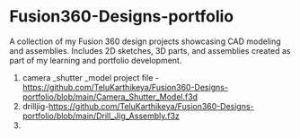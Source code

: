 # Fusion360-Designs-portfolio
A collection of my Fusion 360 design projects showcasing CAD modeling and  assemblies. Includes 2D sketches, 3D parts, and assemblies created as part of my learning and portfolio development.

1) camera _shutter _model project file -https://github.com/TeluKarthikeya/Fusion360-Designs-portfolio/blob/main/Camera_Shutter_Model.f3d
2) drilljig-https://github.com/TeluKarthikeya/Fusion360-Designs-portfolio/blob/main/Drill_Jig_Assembly.f3z
3) 
